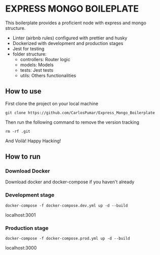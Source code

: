 # EXPRESS MONGO BOILEPLATE

This boilerplate provides a proficient node with express and mongo structure.

- Linter (airbnb rules) configured with prettier and husky
- Dockerized with development and production stages
- Jest for testing
- folder structure:
  - controllers: Router logic
  - models: Models
  - tests: Jest tests
  - utils: Others functionalities

## How to use

First clone the project on your local machine

```shell
git clone https://github.com/CarlosPumar/Express_Mongo_Boilerplate
```

Then run the following command to remove the version tracking

```shell
rm -rf .git
```

And Voilà! Happy Hacking!

## How to run

### Download Docker

Download docker and docker-compose if you haven't already

### Development stage

```shell
docker-compose -f docker-compose.dev.yml up -d --build
```

localhost:3001

### Production stage

```shell
docker-compose -f docker-compose.prod.yml up -d --build
```

localhost:3000
